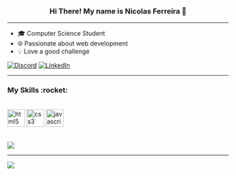 <h3 font-size="20px" align="center">Hi There! My name is Nicolas Ferreira 👋</h3>
<hr>

- 🎓 Computer Science Student
- 🌐 Passionate about web development
- 💡 Love a good challenge

[![Discord](https://img.shields.io/badge/Discord-%237289DA.svg?logo=discord&logoColor=white)](https://discord.gg/nicolasferreira6387)  [![LinkedIn](https://img.shields.io/badge/LinkedIn-%230077B5.svg?logo=linkedin&logoColor=white)](https://linkedin.com/in/nicolas-ferreira-99575b263)

<hr>
<h3>My Skills  :rocket: &nbsp;</h3>
<div valign="top"><br>
  <img src="https://cdn.jsdelivr.net/gh/devicons/devicon/icons/html5/html5-original.svg" height="40" alt="html5 logo"  />
  <img src="https://cdn.jsdelivr.net/gh/devicons/devicon/icons/css3/css3-original.svg" height="40" alt="css3 logo"  />
  <img src="https://cdn.jsdelivr.net/gh/devicons/devicon/icons/javascript/javascript-original.svg" height="40" alt="javascript logo"  />
</div><br>

![](https://github-readme-stats.vercel.app/api/top-langs/?username=nicolasferleite&theme=dark&hide_border=false&include_all_commits=false&count_private=false&layout=compact)

---
[![](https://visitcount.itsvg.in/api?id=nicolasferleite&label=Profile%20Views&color=12&icon=0&pretty=true)](https://visitcount.itsvg.in)

<!-- Proudly created with GPRM ( https://gprm.itsvg.in ) -->
